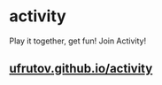 # activity
Play it together, get fun! Join Activity!

## [ufrutov.github.io/activity](https://ufrutov.github.io/activity)